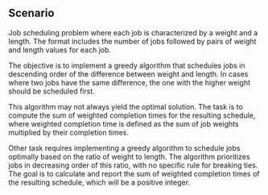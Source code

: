 ## Scenario

Job scheduling problem where each job is characterized by a weight and a length. 
The format includes the number of jobs followed by pairs of weight and length values for each job.

The objective is to implement a greedy algorithm that schedules jobs in descending order of the difference between weight and length. 
In cases where two jobs have the same difference, the one with the higher weight should be scheduled first.

This algorithm may not always yield the optimal solution. 
The task is to compute the sum of weighted completion times for the resulting schedule, where weighted completion time is defined as the sum of job weights multiplied by their completion times.

Other task requires implementing a greedy algorithm to schedule jobs optimally based on the ratio of weight to length. 
The algorithm prioritizes jobs in decreasing order of this ratio, with no specific rule for breaking ties. 
The goal is to calculate and report the sum of weighted completion times of the resulting schedule, which will be a positive integer.